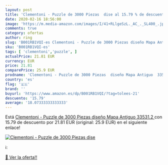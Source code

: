 ```yaml
---
layout: post
title: 'Clementoni - Puzzle de 3000 Piezas  dise al 15.79 % de descuento'
date: 2020-02-16 18:56:00
image: 'https://m.media-amazon.com/images/I/41+RLlgeSzL._AC_._SL400_.jpg'
comments: true
category: ofertas
author: ring
slug: 'B001RB1VQI-es Clementoni - Puzzle de 3000 Piezas diseño Mapa Antiguo...'
sku: 'B001RB1VQI-es'
tags: [ 'clementoni','puzzle', ]
actualPrice: 21.81 EUR
currency: EUR
price: 21.81
comparePrice: 25.9 EUR
prodname: 'Clementoni - Puzzle de 3000 Piezas  diseño Mapa Antiguo  33531.2 '
country: 'es'
flag: '🇪🇸'
brand: ''
buyurl: 'https://www.amazon.es/dp/B001RB1VQI/?tag=tolees-21'
descuento: '15.79'
average: '18.07333333333333'
---
```


Está [Clementoni - Puzzle de 3000 Piezas  diseño Mapa Antiguo  33531.2 ](https://www.amazon.es/dp/B001RB1VQI/?tag=tolees-21) con 15.79 de descuento por 21.81 EUR (original: 25.9 EUR) en el siguiente enlace!

[![Clementoni - Puzzle de 3000 Piezas  dise](https://m.media-amazon.com/images/I/41+RLlgeSzL._AC_._SL400_.jpg)](https://www.amazon.es/dp/B001RB1VQI/?tag=tolees-21)

ℹ️:


[🛒 Ver la oferta!!](https://www.amazon.es/dp/B001RB1VQI/?tag=tolees-21)
